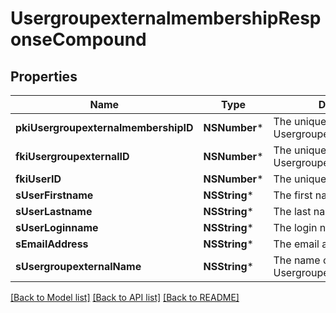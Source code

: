 # UsergroupexternalmembershipResponseCompound

## Properties
Name | Type | Description | Notes
------------ | ------------- | ------------- | -------------
**pkiUsergroupexternalmembershipID** | **NSNumber*** | The unique ID of the Usergroupexternalmembership | 
**fkiUsergroupexternalID** | **NSNumber*** | The unique ID of the Usergroupexternal | 
**fkiUserID** | **NSNumber*** | The unique ID of the User | 
**sUserFirstname** | **NSString*** | The first name of the user | 
**sUserLastname** | **NSString*** | The last name of the user | 
**sUserLoginname** | **NSString*** | The login name of the User. | 
**sEmailAddress** | **NSString*** | The email address. | 
**sUsergroupexternalName** | **NSString*** | The name of the Usergroupexternal | 

[[Back to Model list]](../README.md#documentation-for-models) [[Back to API list]](../README.md#documentation-for-api-endpoints) [[Back to README]](../README.md)


